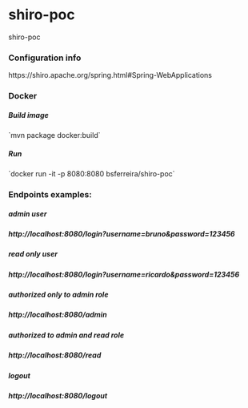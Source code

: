 # shiro-poc
shiro-poc

<h3>Configuration info</h3>
https://shiro.apache.org/spring.html#Spring-WebApplications

<h3>Docker</h3>

<h5>Build image</h5>
`mvn package docker:build`

<h5>Run</h5>
`docker run -it -p 8080:8080 bsferreira/shiro-poc`

<h3>Endpoints examples:</h3>

<h5>admin user<h5> 
http://localhost:8080/login?username=bruno&password=123456

<h5>read only user<h5>
http://localhost:8080/login?username=ricardo&password=123456

<h5>authorized only to admin role<h5>
http://localhost:8080/admin

<h5>authorized to admin and read role<h5>
http://localhost:8080/read

<h5>logout<h5>
http://localhost:8080/logout
